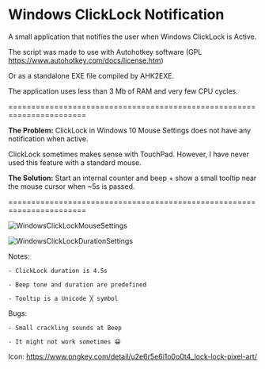 # Windows ClickLock Notification
A small application that notifies the user when Windows ClickLock is Active.

The script was made to use with Autohotkey software (GPL https://www.autohotkey.com/docs/license.htm)

Or as a standalone EXE file compiled by AHK2EXE.

The application uses less than 3 Mb of RAM and very few CPU cycles.

=======================================================================


**The Problem:** ClickLock in Windows 10 Mouse Settings does not have any notification when active.

ClickLock sometimes makes sense with TouchPad. However, I have never used this feature with a standard mouse.


**The Solution:** Start an internal counter and beep + show a small tooltip near the mouse cursor when ~5s is passed.

=======================================================================

![WindowsClickLockMouseSettings](https://user-images.githubusercontent.com/17880263/169328299-31471dcb-8094-425a-a8ab-ea3312762084.png)

![WindowsClickLockDurationSettings](https://user-images.githubusercontent.com/17880263/169328296-bed1f6ec-2ba4-4982-af34-c12ecdec0358.png)

Notes:

    - ClickLock duration is 4.5s
    
    - Beep tone and duration are predefined
    
    - Tooltip is a Unicode ╳ symbol   

Bugs:

    - Small crackling sounds at Beep
    
    - It might not work sometimes 😀
    
Icon: https://www.pngkey.com/detail/u2e6r5e6i1o0o0t4_lock-lock-pixel-art/

